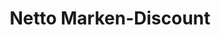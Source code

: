 ---
title: "Netto Marken-Discount"
url: /frei-laubersheim/netto-marken-discount/
shop: Supermarkt
---
